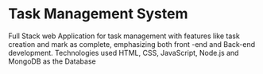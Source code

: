 # Task Management System

Full Stack web Application for task management with features like task creation and mark as complete, emphasizing both front -end and Back-end development. Technologies used HTML, CSS, JavaScript, Node.js and MongoDB as the Database